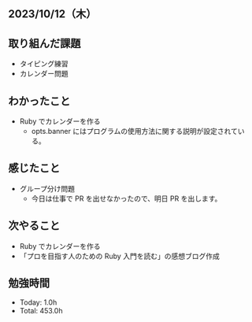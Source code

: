 ## 2023/10/12（木）

## 取り組んだ課題

- タイピング練習
- カレンダー問題

## わかったこと

- Ruby でカレンダーを作る
  - opts.banner にはプログラムの使用方法に関する説明が設定されている。

## 感じたこと

- グループ分け問題
  - 今日は仕事で PR を出せなかったので、明日 PR を出します。

## 次やること

- Ruby でカレンダーを作る
- 「プロを目指す人のための Ruby 入門を読む」の感想ブログ作成

## 勉強時間

- Today: 1.0h
- Total: 453.0h
